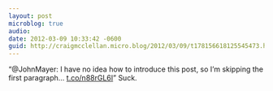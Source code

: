 ```yaml
---
layout: post
microblog: true
audio: 
date: 2012-03-09 10:33:42 -0600
guid: http://craigmcclellan.micro.blog/2012/03/09/t178156618125545473.html
---
```

“@JohnMayer: I have no idea how to introduce this post, so I’m skipping the first paragraph... [t.co/n88rGL6I](http://t.co/n88rGL6I)” Suck.
